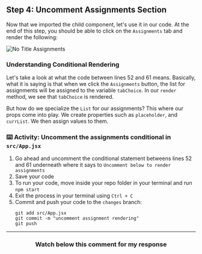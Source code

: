 ## Step 4: Uncomment Assignments Section 

Now that we imported the child component, let's use it in our code. At the end of this step, you should be able to click on the `Assignments` tab and render the following:

![No Title Assignments](https://user-images.githubusercontent.com/25253905/61294177-1ddf2700-a78a-11e9-963d-8b6d2a4f7b82.png)

### Understanding Conditional Rendering

Let's take a look at what the code between lines 52 and 61 means. Basically, what it is saying is that when we click the `Assignments` button, the list for assignments will be assigned to the variable `tabChoice`. In our `render` method, we see that `tabChoice` is rendered.

But how do we specialize the `List` for our assignments? This where our props come into play. We create properties such as `placeholder`, and `currList`. We then assign values to them.

### :keyboard: Activity: Uncomment the assignments conditional in `src/App.jsx`

1. Go ahead and uncomment the conditional statement betweens lines 52 and 61 underneath where it says to `Uncomment below to render assignments` 
2. Save your code
3. To run your code, move inside your repo folder in your terminal and run `npm start`
4. Exit the process in your terminal using `Ctrl + C`
5. Commit and push your code to the `changes` branch:
    ```
    git add src/App.jsx
    git commit -m "uncomment assignment rendering"
    git push
    ```
<hr>
<h3 align="center">Watch below this comment for my response</h3>
